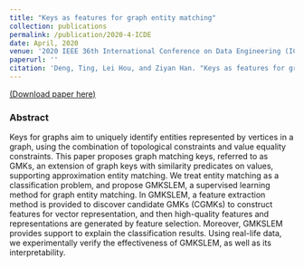 ```yaml
---
title: "Keys as features for graph entity matching"
collection: publications
permalink: /publication/2020-4-ICDE
date: April, 2020
venue: '2020 IEEE 36th International Conference on Data Engineering (ICDE)'
paperurl: ''
citation: 'Deng, Ting, Lei Hou, and Ziyan Han. "Keys as features for graph entity matching." 2020 IEEE 36th International Conference on Data Engineering (ICDE). IEEE, 2020.'
---
```

[(Download paper here)](https://github.com/philo-vanguard/philo-vanguard.github.io/blob/master/files/papers/GMKs-ICDE20.pdf)


### Abstract

Keys for graphs aim to uniquely identify entities represented by vertices in a graph, using the combination of topological constraints and value equality constraints. This paper proposes graph matching keys, referred to as GMKs, an extension of graph keys with similarity predicates on values, supporting approximation entity matching. We treat entity matching as a classification problem, and propose GMKSLEM, a supervised learning method for graph entity matching. In GMKSLEM, a feature extraction method is provided to discover candidate GMKs (CGMKs) to construct features for vector representation, and then high-quality features and representations are generated by feature selection. Moreover, GMKSLEM provides support to explain the classification results. Using real-life data, we experimentally verify the effectiveness of GMKSLEM, as well as its interpretability.
